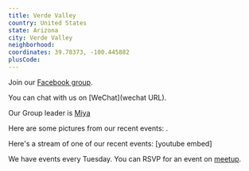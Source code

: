 ```yaml
---
title: Verde Valley
country: United States
state: Arizona
city: Verde Valley
neighborhood: 
coordinates: 39.78373, -100.445882
plusCode:
---
```

Join our [Facebook group](https://www.facebook.com/groups/free.code.camp.northern.arizona).

You can chat with us on [WeChat](wechat URL).

Our Group leader is [Miya](freecodecamp.org/miya)

Here are some pictures from our recent events:
![]().

Here's a stream of one of our recent events:
[youtube embed]

We have events every Tuesday. You can RSVP for an event on [meetup](meetupurl).
